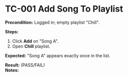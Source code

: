 
# TC-001 Add Song To Playlist
**Precondition:** Logged in; empty playlist "Chill".

**Steps:**
1) Click **Add** on "Song A".
2) Open **Chill** playlist.

**Expected:** "Song A" appears exactly once in the list.

**Result:** (PASS/FAIL)  
**Notes:** 
